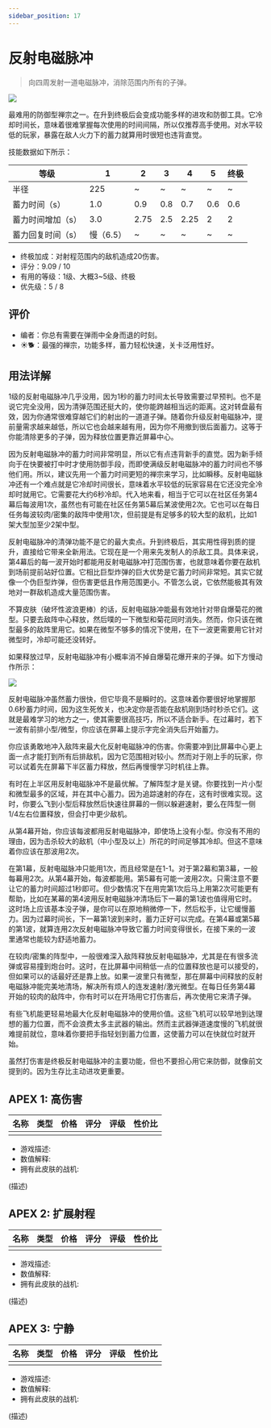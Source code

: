```yaml
---
sidebar_position: 17
---
```


# 反射电磁脉冲

> 向四周发射一道电磁脉冲，消除范围内所有的子弹。

<img src="/terms/remp.png" style={{zoom:1.25}}/>

最难用的防御型禅宗之一。在升到终极后会变成功能多样的进攻和防御工具。它冷却时间长，意味着很难掌握每次使用的时间间隔，所以仅推荐高手使用。对水平较低的玩家，暴露在敌人火力下的蓄力就算用时很短也违背直觉。

技能数据如下所示：

| 等级              | 1         | 2    | 3    | 4    | 5    | 终极 |
| ----------------- | --------- | ---- | ---- | ---- | ---- | ---- |
| 半径              | 225       | ~    | ~    | ~    | ~    | ~    |
| 蓄力时间（s）     | 1.0       | 0.9  | 0.8  | 0.7  | 0.6  | 0.6  |
| 蓄力时间增加（s） | 3.0       | 2.75 | 2.5  | 2.25 | 2    | 2    |
| 蓄力回复时间（s） | 慢（6.5） | ~    | ~    | ~    | ~    | ~    |

- 终极加成：对射程范围内的敌机造成20伤害。
- 评分：9.09 / 10
- 有用的等级：1级、大概3~5级、终极
- 优先级：5 / 8

## 评价

- 编者：你总有需要在弹雨中全身而退的时刻。
- ☀🐕：最强的禅宗，功能多样，蓄力轻松快速，关卡泛用性好。

## 用法详解

1级的反射电磁脉冲几乎没用，因为1秒的蓄力时间太长导致需要过早预判。也不是说它完全没用，因为清弹范围还挺大的，使你能跨越相当远的距离。这对转盘最有效，因为你通常很难穿越它们的射出的一道道子弹。随着你升级反射电磁脉冲，提前量需求越来越低，所以它也会越来越有用，因为你不用撤到很后面蓄力。这等于你能清除更多的子弹，因为释放位置更靠近屏幕中心。

因为反射电磁脉冲的蓄力时间非常明显，所以它有点违背新手的直觉。因为新手倾向于在快要被打中时才使用防御手段，而即使满级反射电磁脉冲的蓄力时间也不够他们用。所以，建议先用一个蓄力时间更短的禅宗来学习，比如瞬移。反射电磁脉冲还有一个难点就是它冷却时间很长，意味着水平较低的玩家容易在它还没完全冷却时就用它。它需要花大约6秒冷却。代入地来看，相当于它可以在社区任务第4幕后每波用1次，虽然也有可能在社区任务第5幕后某波使用2次。它也可以在每日任务每波较肉/密集的敌阵中使用1次，但前提是有足够多的较大型的敌机，比如1架大型加至少2架中型。

反射电磁脉冲的清弹功能不是它的最大卖点。升到终极后，其实用性得到质的提升，直接给它带来全新用法。它现在是一个用来先发制人的杀敌工具。具体来说，第4幕后的每一波开始时都能用反射电磁脉冲打范围伤害，也就意味着你要在敌机到场前提前站好位置。它相比巨型炸弹的巨大优势是它蓄力时间非常短。其实它就像一个伪巨型炸弹，但伤害更低且作用范围更小。不管怎么说，它依然能极其有效地对一群敌机造成大量范围伤害。

不算皮肤（破坏性波浪更棒）的话，反射电磁脉冲能最有效地针对带自爆菊花的微型。只要去敌阵中心释放，然后噗的一下微型和菊花同时消失。然而，你只该在微型最多的敌阵里用它。如果在微型不够多的情况下使用，在下一波更需要用它针对微型时，冷却可能还没转好。

如果释放过早，反射电磁脉冲有小概率消不掉自爆菊花爆开来的子弹。如下方慢动作所示：

<img src="/Cookbook/earlyremp.gif" style={zoom:1}/>

反射电磁脉冲虽然蓄力很快，但它毕竟不是瞬时的。这意味着你要很好地掌握那0.6秒蓄力时间，因为这生死攸关，也决定你是否能在敌机刚到场时秒杀它们。这就是最难学习的地方之一，使其需要很高技巧，所以不适合新手。在过幕时，若下一波有前排小型/微型，你应该在屏幕上提示字完全消失后开始蓄力。

你应该勇敢地冲入敌阵来最大化反射电磁脉冲的伤害。你需要冲到比屏幕中心更上面一点才能打到所有后排敌机，因为它范围相对较小。然而对于刚上手的玩家，你可以试着先在屏幕下半区蓄力释放，然后再慢慢学习时机往上靠。

有时在上半区用反射电磁脉冲不是最优解。了解阵型才是关键。你要找到一片小型和微型最多的区域，并在其中心蓄力。因为追踪速射的存在，这有时很难实现。这时，你要么飞到小型后释放然后快速往屏幕的一侧以躲避速射，要么在阵型一侧1/4左右位置释放，但会打中更少敌机。

从第4幕开始，你应该每波都用反射电磁脉冲，即使场上没有小型。你没有不用的理由，因为击杀较大的敌机（中小型及以上）所花的时间足够其冷却。但这不意味着你应该在那波用2次。

在第1幕，反射电磁脉冲只能用1次，而且经常是在1-1。对于第2幕和第3幕，一般每幕用2次。从第4幕开始，每波都能用。第5幕有可能一波用2次。只需注意不要让它的蓄力时间超过1秒即可。但少数情况下在用完第1次后马上用第2次可能更有帮助，比如在某幕的第4波用反射电磁脉冲清场后下一幕的第1波也值得用它时。这时场上应该基本没子弹，是你可以在原地稍微停一下，然后松手，让它缓慢蓄力。因为过幕时间长，下一幕第1波到来时，蓄力正好可以完成。在第4幕或第5幕的第1波，就算连用2次反射电磁脉冲导致它蓄力时间变得很长，在接下来的一波里通常也能较为舒适地蓄力。

在较肉/密集的阵型中，一般很难深入敌阵释放反射电磁脉冲，尤其是在有很多流弹或容易撞到炮台时。这时，在比屏幕中间稍低一点的位置释放也是可以接受的，但如果可以的话最好还是靠上放。如果一波里只有微型，那在屏幕中间释放的反射电磁脉冲能完美地清场，解决所有烦人的连发速射/激光微型。在每日任务第4幕开始的较肉的敌阵中，你有时可以在开场用它打伤害后，再次使用它来清子弹。

有些飞机能更轻易地最大化反射电磁脉冲的使用价值。这些飞机可以较早地到达理想的蓄力位置，而不会浪费太多主武器的输出。然而主武器弹道速度慢的飞机就很难提前就位，意味着你要把手指轻划到蓄力位置，这使蓄力可以在快就位时就开始。

虽然打伤害是终极反射电磁脉冲的主要功能，但也不要担心用它来防御，就像前文提到的。因为生存比主动进攻更重要。


## APEX 1: 高伤害

| 名称 | 类型 | 价格 | 评分 | 评级 | 性价比 |
| ---- | ---- | ---- | ---- | ---- | ------ |
|      |      |      |      |      |        |

- 游戏描述:
- 数值解释:
- 拥有此皮肤的战机:

(描述)

## APEX 2: 扩展射程

| 名称 | 类型 | 价格 | 评分 | 评级 | 性价比 |
| ---- | ---- | ---- | ---- | ---- | ------ |
|      |      |      |      |      |        |

- 游戏描述:
- 数值解释:
- 拥有此皮肤的战机:

(描述)

## APEX 3: 宁静

| 名称 | 类型 | 价格 | 评分 | 评级 | 性价比 |
| ---- | ---- | ---- | ---- | ---- | ------ |
|      |      |      |      |      |        |

- 游戏描述:
- 数值解释:
- 拥有此皮肤的战机:

(描述)

